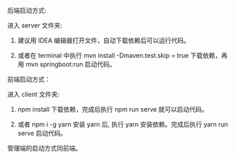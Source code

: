 后端启动方式:

进入 server 文件夹: 

1. 建议用 IDEA 编辑器打开文件，自动下载依赖后可以运行代码。

2. 或者在 terminal 中执行 mvn install -Dmaven.test.skip = true 下载依赖，再用 mvn springboot:run 启动代码。


前端启动方式：

进入 client 文件夹:

1. npm install 下载依赖，完成后执行 npm run serve 就可以启动代码。

2. 或者 npm i -g yarn 安装 yarn 后, 执行 yarn 安装依赖。完成后执行 yarn run serve 启动代码。


管理端的启动方式同前端。
 
